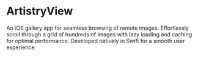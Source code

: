 # ArtistryView
An iOS gallery app for seamless browsing of remote images. Effortlessly scroll through a grid of hundreds of images with lazy loading and caching for optimal performance. Developed natively in Swift for a smooth user experience.
